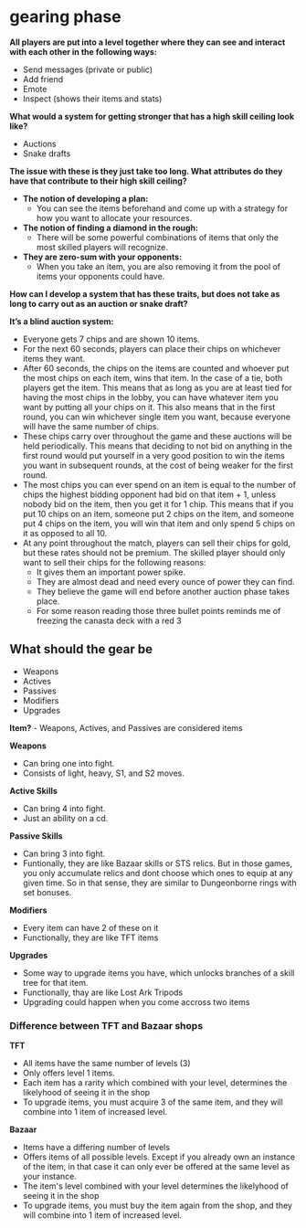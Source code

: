 # gearing phase

**All players are put into a level together where they can see and interact with each other in the following ways:**

- Send messages (private or public)
- Add friend
- Emote
- Inspect (shows their items and stats)

**What would a system for getting stronger that has a high skill ceiling look like?** 

- Auctions
- Snake drafts

**The issue with these is they just take too long. What attributes do they have that contribute to their high skill ceiling?**

- **The notion of developing a plan:**
    - You can see the items beforehand and come up with a strategy for how you want to allocate your resources.
- **The notion of finding a diamond in the rough:**
    - There will be some powerful combinations of items that only the most skilled players will recognize.
- **They are zero-sum with your opponents:**
    - When you take an item, you are also removing it from the pool of items your opponents could have.

**How can I develop a system that has these traits, but does not take as long to carry out as an auction or snake draft?**

**It’s a blind auction system:** 

- Everyone gets 7 chips and are shown 10 items.
- For the next 60 seconds, players can place their chips on whichever items they want.
- After 60 seconds, the chips on the items are counted and whoever put the most chips on each item, wins that item. In the case of a tie, both players get the item. This means that as long as you are at least tied for having the most chips in the lobby, you can have whatever item you want by putting all your chips on it. This also means that in the first round, you can win whichever single item you want, because everyone will have the same number of chips.
- These chips carry over throughout the game and these auctions will be held periodically. This means that deciding to not bid on anything in the first round would put yourself in a very good position to win the items you want in subsequent rounds, at the cost of being weaker for the first round.
- The most chips you can ever spend on an item is equal to the number of chips the highest bidding opponent had bid on that item + 1, unless nobody bid on the item, then you get it for 1 chip. This means that if you put 10 chips on an item, someone put 2 chips on the item, and someone put 4 chips on the item, you will win that item and only spend 5 chips on it as opposed to all 10.
- At any point throughout the match, players can sell their chips for gold, but these rates should not be premium. The skilled player should only want to sell their chips for the following reasons:
    - It gives them an important power spike.
    - They are almost dead and need every ounce of power they can find.
    - They believe the game will end before another auction phase takes place.
    - For some reason reading those three bullet points reminds me of freezing the canasta deck with a red 3
    
## **What should the gear be**
- Weapons
- Actives
- Passives
- Modifiers
- Upgrades

**Item?** - Weapons, Actives, and Passives are considered items

**Weapons**
- Can bring one into fight.
- Consists of light, heavy, S1, and S2 moves.

**Active Skills**
- Can bring 4 into fight.
- Just an ability on a cd.

**Passive Skills**
- Can bring 3 into fight.
- Funtionally, they are like Bazaar skills or STS relics. But in those games, you only accumulate relics and dont choose which ones to equip at any given time. So in that sense, they are similar to Dungeonborne rings with set bonuses.

**Modifiers**
- Every item can have 2 of these on it
- Functionally, they are like TFT items

**Upgrades**
- Some way to upgrade items you have, which unlocks branches of a skill tree for that item.
- Functionally, thay are like Lost Ark Tripods 
- Upgrading could happen when you come accross two items 

### **Difference between TFT and Bazaar shops**
**TFT**
- All items have the same number of levels (3)
- Only offers level 1 items.
- Each item has a rarity which combined with your level, determines the likelyhood of seeing it in the shop
- To upgrade items, you must acquire 3 of the same item, and they will combine into 1 item of increased level.

**Bazaar**
- Items have a differing number of levels
- Offers items of all possible levels. Except if you already own an instance of the item, in that case it can only ever be offered at the same level as your instance.
- The item's level combined with your level determines the likelyhood of seeing it in the shop
- To upgrade items, you must buy the item again from the shop, and they will combine into 1 item of increased level.

